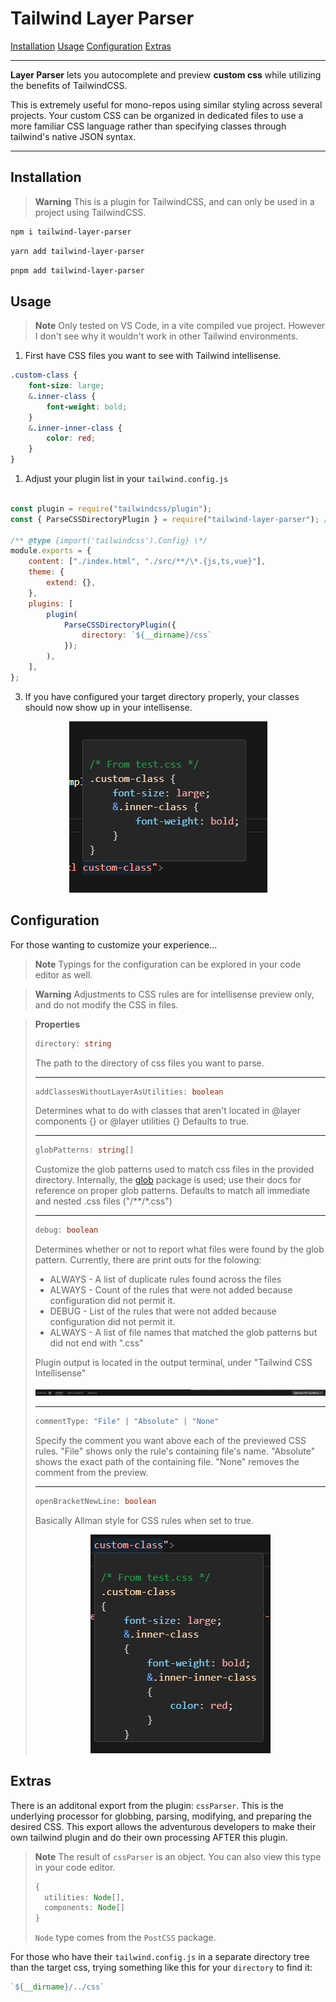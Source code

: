 # Tailwind Layer Parser

[Installation](#installation)
[Usage](#usage)
[Configuration](#configuration)
[Extras](#extras)

---

**Layer Parser** lets you autocomplete and preview **custom css** while utilizing the benefits of TailwindCSS.

This is extremely useful for mono-repos using similar styling across several projects. Your custom CSS can be organized in dedicated files to use a more familiar CSS language rather than specifying classes through tailwind's native JSON syntax.

---

## Installation

> **Warning**
> This is a plugin for TailwindCSS, and can only be used in a project using TailwindCSS.

```sh
npm i tailwind-layer-parser
```

```sh
yarn add tailwind-layer-parser
```

```sh
pnpm add tailwind-layer-parser
```

## Usage

> **Note**
> Only tested on VS Code, in a vite compiled vue project. However I don't see why it wouldn't work in other Tailwind environments.

1. First have CSS files you want to see with Tailwind intellisense.
```css
.custom-class {
    font-size: large;
    &.inner-class {
        font-weight: bold;
    } 
    &.inner-inner-class {
        color: red;
    }
}
```
1. Adjust your plugin list in your ```tailwind.config.js```

```js

const plugin = require("tailwindcss/plugin");
const { ParseCSSDirectoryPlugin } = require("tailwind-layer-parser"); // Import the helper function

/** @type {import('tailwindcss').Config} \*/
module.exports = {
    content: ["./index.html", "./src/**/\*.{js,ts,vue}"],
    theme: {
        extend: {},
    },
    plugins: [
        plugin(
            ParseCSSDirectoryPlugin({
                directory: `${__dirname}/css`
            });
        ),
    ],
};
```
3. If you have configured your target directory properly, your classes should now show up in your intellisense.
<div style="text-align:center"><img src="./assets/IntellisenseCommentPreview.png" /></div>

## Configuration
For those wanting to customize your experience...
> **Note**
> Typings for the configuration can be explored in your code editor as well.

> **Warning**
> Adjustments to CSS rules are for intellisense preview only, and do not modify the CSS in files.

> **Properties**
> ```ts
> directory: string
> ``` 
> The path to the directory of css files you want to parse.
> 
> ---
> ```ts
> addClassesWithoutLayerAsUtilities: boolean
> ```
> Determines what to do with classes that aren't located in @layer components {} or @layer utilities {}
> Defaults to true.
>
> ---
> ```ts
> globPatterns: string[]
> ```
> Customize the glob patterns used to match css files in the provided directory. Internally, the [glob](https://www.npmjs.com/package/glob) package is used; use their docs for reference on proper glob patterns.
> Defaults to match all immediate and nested .css files ("/**/*.css")
>
> ---
> ```ts
> debug: boolean
> ```
> Determines whether or not to report what files were found by the glob pattern.
> Currently, there are print outs for the folowing:
> - ALWAYS - A list of duplicate rules found across the files
> - ALWAYS - Count of the rules that were not added because configuration did not permit it.
> - DEBUG - List of the rules that were not added because configuration did not permit it.
> - ALWAYS - A list of file names that matched the glob patterns but did not end with ".css"
>
> Plugin output is located in the output terminal, under "Tailwind CSS Intellisense"
> <div style="text-align:center"><img src="./assets/TailwindOutputTerminal.png" /></div>
>
> ---
> ```ts
> commentType: "File" | "Absolute" | "None"
> ```
>  Specify the comment you want above each of the previewed CSS rules. "File" shows only the rule's containing file's name. "Absolute" shows the exact path of the containing file. "None" removes the comment from the preview.
>
> ---
> ```ts
> openBracketNewLine: boolean
> ```
> Basically Allman style for CSS rules when set to true.
> <div style="text-align:center"><img src="./assets/IntellisenseAllmanStylePreview.png" /></div>

## Extras
There is an additonal export from the plugin: ```cssParser```. This is the underlying processor for globbing, parsing, modifying, and preparing the desired CSS. This export allows the adventurous developers to make their own tailwind plugin and do their own processing AFTER this plugin.

> **Note**
> The result of ```cssParser``` is an object. You can also view this type in your code editor.
> ```ts
> {
>   utilities: Node[],
>   components: Node[]
> }
> ```
> ```Node``` type comes from the ```PostCSS``` package.

For those who have their ```tailwind.config.js``` in a separate directory tree than the target css, trying something like this for your ```directory``` to find it:
```js
`${__dirname}/../css`
```
